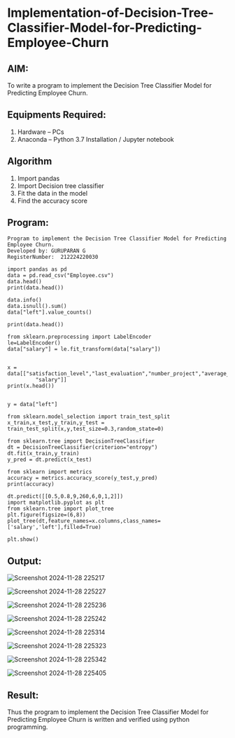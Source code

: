 # Implementation-of-Decision-Tree-Classifier-Model-for-Predicting-Employee-Churn

## AIM:
To write a program to implement the Decision Tree Classifier Model for Predicting Employee Churn.

## Equipments Required:
1. Hardware – PCs
2. Anaconda – Python 3.7 Installation / Jupyter notebook

## Algorithm
1. Import pandas
2. Import Decision tree classifier
3. Fit the data in the model
4. Find the accuracy score 

## Program:
```
Program to implement the Decision Tree Classifier Model for Predicting Employee Churn.
Developed by: GURUPARAN G
RegisterNumber:  212224220030
```
```
import pandas as pd
data = pd.read_csv("Employee.csv")
data.head()
print(data.head())

data.info()
data.isnull().sum()
data["left"].value_counts()

print(data.head())

from sklearn.preprocessing import LabelEncoder
le=LabelEncoder()
data["salary"] = le.fit_transform(data["salary"])


x = data[["satisfaction_level","last_evaluation","number_project","average_montly_hours","time_spend_company","Work_accident","promotion_last_5years",
         "salary"]]
print(x.head())


y = data["left"]

from sklearn.model_selection import train_test_split
x_train,x_test,y_train,y_test = train_test_split(x,y,test_size=0.3,random_state=0)

from sklearn.tree import DecisionTreeClassifier
dt = DecisionTreeClassifier(criterion="entropy")
dt.fit(x_train,y_train)
y_pred = dt.predict(x_test)

from sklearn import metrics
accuracy = metrics.accuracy_score(y_test,y_pred)
print(accuracy)

dt.predict([[0.5,0.8,9,260,6,0,1,2]])
import matplotlib.pyplot as plt
from sklearn.tree import plot_tree
plt.figure(figsize=(6,8))
plot_tree(dt,feature_names=x.columns,class_names=['salary','left'],filled=True)

plt.show()

```


## Output:
![Screenshot 2024-11-28 225217](https://github.com/user-attachments/assets/cad0c493-d24e-4867-a9a4-7ba41b7f57e9)

![Screenshot 2024-11-28 225227](https://github.com/user-attachments/assets/33fccc50-fde2-494c-a50f-0638b07bc765)

![Screenshot 2024-11-28 225236](https://github.com/user-attachments/assets/f3672a12-78d4-4aaf-9ca9-9ae83ffcdd9c)

![Screenshot 2024-11-28 225242](https://github.com/user-attachments/assets/c6b92b9b-9778-4a90-ab1a-35c75b6d075f)

![Screenshot 2024-11-28 225314](https://github.com/user-attachments/assets/61aa1432-2f6f-4178-bb02-652a9f898a9a)

![Screenshot 2024-11-28 225323](https://github.com/user-attachments/assets/1a9c0061-77bd-4d5c-80de-bd3ec0d58768)

![Screenshot 2024-11-28 225342](https://github.com/user-attachments/assets/91795b8a-3890-4135-8c5d-34b67e746530)

![Screenshot 2024-11-28 225405](https://github.com/user-attachments/assets/2d88efbf-8fa2-428d-8d3f-b047b8562b4f)




## Result:
Thus the program to implement the  Decision Tree Classifier Model for Predicting Employee Churn is written and verified using python programming.
